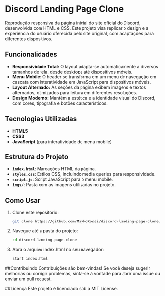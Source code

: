 # Discord Landing Page Clone

Reprodução responsiva da página inicial do site oficial do Discord, desenvolvida com HTML e CSS. Este projeto visa replicar o design e a experiência do usuário oferecida pelo site original, com adaptações para diferentes dispositivos.

## Funcionalidades

- **Responsividade Total:** O layout adapta-se automaticamente a diversos tamanhos de tela, desde desktops até dispositivos móveis.
- **Menu Mobile:** O header se transforma em um menu de navegação em cascata com interatividade em JavaScript para dispositivos móveis.
- **Layout Alternado:** As seções da página exibem imagens e textos alternados, otimizados para leitura em diferentes resoluções.
- **Design Moderno:** Mantém a estética e a identidade visual do Discord, com cores, tipografia e botões característicos.

## Tecnologias Utilizadas

- **HTML5**
- **CSS3**
- **JavaScript** (para interatividade do menu mobile)

## Estrutura do Projeto

- **`index.html`**: Marcações HTML da página.
- **`styles.css`**: Estilos CSS, incluindo media queries para responsividade.
- **`script.js`**: Script JavaScript para o menu mobile.
- **`imgs/`**: Pasta com as imagens utilizadas no projeto.

## Como Usar

1. Clone este repositório:
   ```bash
   git clone https://github.com/MaykoRossi/discord-landing-page-clone.git

2. Navegue até a pasta do projeto:
   ```bash
   cd discord-landing-page-clone

3. Abra o arquivo index.html no seu navegador:
   ```bash
   start index.html


##Contribuindo
Contribuições são bem-vindas! Se você deseja sugerir melhorias ou corrigir problemas, sinta-se à vontade para abrir uma issue ou enviar um pull request.

##Licença
Este projeto é licenciado sob a MIT License.
      
   
